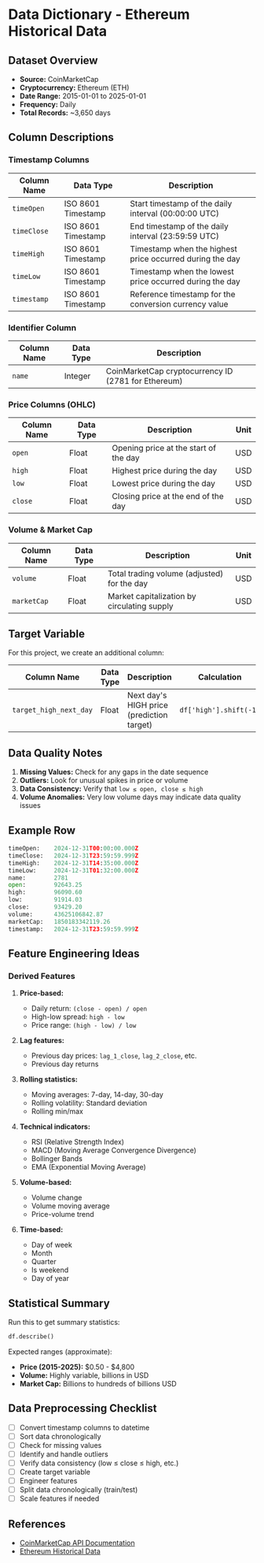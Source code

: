 # Data Dictionary - Ethereum Historical Data

## Dataset Overview
- **Source:** CoinMarketCap
- **Cryptocurrency:** Ethereum (ETH)
- **Date Range:** 2015-01-01 to 2025-01-01
- **Frequency:** Daily
- **Total Records:** ~3,650 days

## Column Descriptions

### Timestamp Columns

| Column Name | Data Type | Description |
|-------------|-----------|-------------|
| `timeOpen` | ISO 8601 Timestamp | Start timestamp of the daily interval (00:00:00 UTC) |
| `timeClose` | ISO 8601 Timestamp | End timestamp of the daily interval (23:59:59 UTC) |
| `timeHigh` | ISO 8601 Timestamp | Timestamp when the highest price occurred during the day |
| `timeLow` | ISO 8601 Timestamp | Timestamp when the lowest price occurred during the day |
| `timestamp` | ISO 8601 Timestamp | Reference timestamp for the conversion currency value |

### Identifier Column

| Column Name | Data Type | Description |
|-------------|-----------|-------------|
| `name` | Integer | CoinMarketCap cryptocurrency ID (2781 for Ethereum) |

### Price Columns (OHLC)

| Column Name | Data Type | Description | Unit |
|-------------|-----------|-------------|------|
| `open` | Float | Opening price at the start of the day | USD |
| `high` | Float | Highest price during the day | USD |
| `low` | Float | Lowest price during the day | USD |
| `close` | Float | Closing price at the end of the day | USD |

### Volume & Market Cap

| Column Name | Data Type | Description | Unit |
|-------------|-----------|-------------|------|
| `volume` | Float | Total trading volume (adjusted) for the day | USD |
| `marketCap` | Float | Market capitalization by circulating supply | USD |

## Target Variable

For this project, we create an additional column:

| Column Name | Data Type | Description | Calculation |
|-------------|-----------|-------------|-------------|
| `target_high_next_day` | Float | Next day's HIGH price (prediction target) | `df['high'].shift(-1)` |

## Data Quality Notes

1. **Missing Values:** Check for any gaps in the date sequence
2. **Outliers:** Look for unusual spikes in price or volume
3. **Data Consistency:** Verify that `low ≤ open, close ≤ high`
4. **Volume Anomalies:** Very low volume days may indicate data quality issues

## Example Row

```python
timeOpen:    2024-12-31T00:00:00.000Z
timeClose:   2024-12-31T23:59:59.999Z
timeHigh:    2024-12-31T14:35:00.000Z
timeLow:     2024-12-31T01:32:00.000Z
name:        2781
open:        92643.25
high:        96090.60
low:         91914.03
close:       93429.20
volume:      43625106842.87
marketCap:   1850183342119.26
timestamp:   2024-12-31T23:59:59.999Z
```

## Feature Engineering Ideas

### Derived Features

1. **Price-based:**
   - Daily return: `(close - open) / open`
   - High-low spread: `high - low`
   - Price range: `(high - low) / low`

2. **Lag features:**
   - Previous day prices: `lag_1_close`, `lag_2_close`, etc.
   - Previous day returns

3. **Rolling statistics:**
   - Moving averages: 7-day, 14-day, 30-day
   - Rolling volatility: Standard deviation
   - Rolling min/max

4. **Technical indicators:**
   - RSI (Relative Strength Index)
   - MACD (Moving Average Convergence Divergence)
   - Bollinger Bands
   - EMA (Exponential Moving Average)

5. **Volume-based:**
   - Volume change
   - Volume moving average
   - Price-volume trend

6. **Time-based:**
   - Day of week
   - Month
   - Quarter
   - Is weekend
   - Day of year

## Statistical Summary

Run this to get summary statistics:
```python
df.describe()
```

Expected ranges (approximate):
- **Price (2015-2025):** $0.50 - $4,800
- **Volume:** Highly variable, billions in USD
- **Market Cap:** Billions to hundreds of billions USD

## Data Preprocessing Checklist

- [ ] Convert timestamp columns to datetime
- [ ] Sort data chronologically
- [ ] Check for missing values
- [ ] Identify and handle outliers
- [ ] Verify data consistency (low ≤ close ≤ high, etc.)
- [ ] Create target variable
- [ ] Engineer features
- [ ] Split data chronologically (train/test)
- [ ] Scale features if needed

## References

- [CoinMarketCap API Documentation](https://coinmarketcap.com/api/documentation/)
- [Ethereum Historical Data](https://coinmarketcap.com/currencies/ethereum/)

